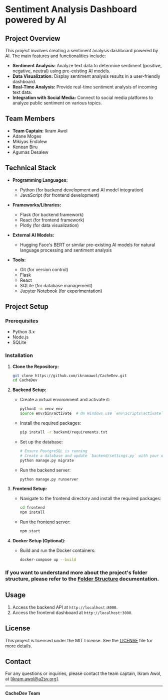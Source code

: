 # Sentiment Analysis Dashboard powered by AI

## Project Overview

This project involves creating a sentiment analysis dashboard powered by AI. The main features and functionalities include:
- **Sentiment Analysis:** Analyze text data to determine sentiment (positive, negative, neutral) using pre-existing AI models.
- **Data Visualization:** Display sentiment analysis results in a user-friendly dashboard.
- **Real-Time Analysis:** Provide real-time sentiment analysis of incoming text data.
- **Integration with Social Media:** Connect to social media platforms to analyze public sentiment on various topics.

## Team Members

- **Team Captain:** Ikram Awol
- Adane Moges
- Mikiyas Endalew
- Kenean Biru
- Agumas Desalew

## Technical Stack

- **Programming Languages:**
  - Python (for backend development and AI model integration)
  - JavaScript (for frontend development)

- **Frameworks/Libraries:**
  - Flask (for backend framework)
  - React (for frontend framework)
  - Plotly (for data visualization)

- **External AI Models:**
  - Hugging Face's BERT or similar pre-existing AI models for natural language processing and sentiment analysis

- **Tools:**
  - Git (for version control)
  - Flask
  - React
  - SQLite (for database management)
  - Jupyter Notebook (for experimentation)

## Project Setup

### Prerequisites

- Python 3.x
- Node.js
- SQLite

### Installation

1. **Clone the Repository:**

    ```bash
    git clone https://github.com/ikramawol/CacheDev.git
    cd CacheDev
    ```

2. **Backend Setup:**

    - Create a virtual environment and activate it:

        ```bash
        python3 -m venv env
        source env/bin/activate  # On Windows use `env\Scripts\activate`
        ```

    - Install the required packages:

        ```bash
        pip install -r backend/requirements.txt
        ```

    - Set up the database:

        ```bash
        # Ensure PostgreSQL is running
        # Create a database and update `backend/settings.py` with your database credentials
        python manage.py migrate
        ```

    - Run the backend server:

        ```bash
        python manage.py runserver
        ```

3. **Frontend Setup:**

    - Navigate to the frontend directory and install the required packages:

        ```bash
        cd frontend
        npm install
        ```

    - Run the frontend server:

        ```bash
        npm start
        ```

4. **Docker Setup (Optional):**

    - Build and run the Docker containers:

        ```bash
        docker-compose up --build
        ```
### If you want to understand more about the project's folder structure, please refer to the [Folder Structure](./folder_structure.md) documentation.

## Usage

1. Access the backend API at `http://localhost:8000`.
2. Access the frontend dashboard at `http://localhost:3000`.


## License

This project is licensed under the MIT License. See the [LICENSE](LICENSE) file for more details.

## Contact

For any questions or inquiries, please contact the team captain, Ikram Awol, at [ikram.awol@a2sv.org].

---

**CacheDev Team**
